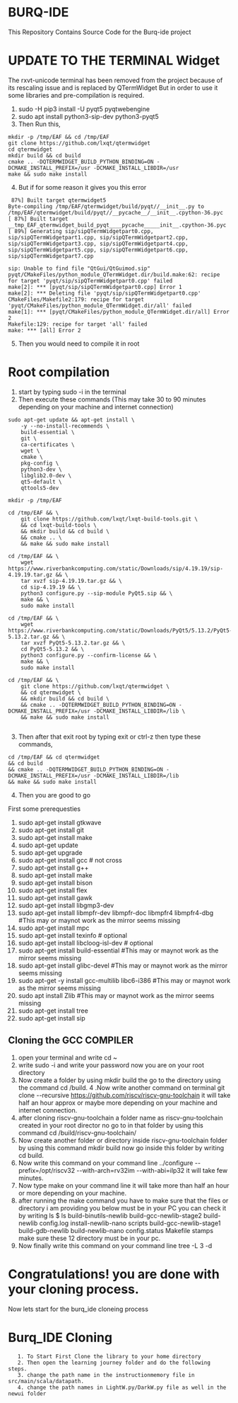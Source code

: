 # BURQ-IDE
This Repository Contains Source Code for the Burq-ide project 
# UPDATE TO THE TERMINAL Widget
The rxvt-unicode terminal has been removed from the project because of its rescaling issue and is replaced by QTermWidget
But in order to use it some libraries and pre-compilation is required.
1. sudo -H pip3 install -U pyqt5 pyqtwebengine
2. sudo apt install python3-sip-dev python3-pyqt5
3. Then Run this,
~~~
mkdir -p /tmp/EAF && cd /tmp/EAF
git clone https://github.com/lxqt/qtermwidget  
cd qtermwidget  
mkdir build && cd build  
cmake .. -DQTERMWIDGET_BUILD_PYTHON_BINDING=ON -DCMAKE_INSTALL_PREFIX=/usr -DCMAKE_INSTALL_LIBDIR=/usr
make && sudo make install
~~~
4. But if for some reason it gives you this error
~~~
 87%] Built target qtermwidget5
Byte-compiling /tmp/EAF/qtermwidget/build/pyqt//__init__.py to /tmp/EAF/qtermwidget/build/pyqt//__pycache__/__init__.cpython-36.pyc
[ 87%] Built target __tmp_EAF_qtermwidget_build_pyqt____pycache_____init__.cpython-36.pyc
[ 89%] Generating sip/sipQTermWidgetpart0.cpp, sip/sipQTermWidgetpart1.cpp, sip/sipQTermWidgetpart2.cpp, sip/sipQTermWidgetpart3.cpp, sip/sipQTermWidgetpart4.cpp, sip/sipQTermWidgetpart5.cpp, sip/sipQTermWidgetpart6.cpp, sip/sipQTermWidgetpart7.cpp

sip: Unable to find file "QtGui/QtGuimod.sip"
pyqt/CMakeFiles/python_module_QTermWidget.dir/build.make:62: recipe for target 'pyqt/sip/sipQTermWidgetpart0.cpp' failed
make[2]: *** [pyqt/sip/sipQTermWidgetpart0.cpp] Error 1
make[2]: *** Deleting file 'pyqt/sip/sipQTermWidgetpart0.cpp'
CMakeFiles/Makefile2:179: recipe for target 'pyqt/CMakeFiles/python_module_QTermWidget.dir/all' failed
make[1]: *** [pyqt/CMakeFiles/python_module_QTermWidget.dir/all] Error 2
Makefile:129: recipe for target 'all' failed
make: *** [all] Error 2
~~~
5. Then you would need to compile it in root
# Root compilation
1. start by typing sudo -i in the terminal
2. Then execute these commands (This may take 30 to 90 minutes depending on your machine and internet connection)
~~~
sudo apt-get update && apt-get install \
    -y --no-install-recommends \
    build-essential \
    git \
    ca-certificates \
    wget \
    cmake \
    pkg-config \
    python3-dev \
    libglib2.0-dev \
    qt5-default \
    qttools5-dev

mkdir -p /tmp/EAF

cd /tmp/EAF && \
    git clone https://github.com/lxqt/lxqt-build-tools.git \
    && cd lxqt-build-tools \
    && mkdir build && cd build \
    && cmake .. \
    && make && sudo make install

cd /tmp/EAF && \
    wget https://www.riverbankcomputing.com/static/Downloads/sip/4.19.19/sip-4.19.19.tar.gz && \
    tar xvzf sip-4.19.19.tar.gz && \
    cd sip-4.19.19 && \
    python3 configure.py --sip-module PyQt5.sip && \
    make && \
    sudo make install

cd /tmp/EAF && \
    wget https://www.riverbankcomputing.com/static/Downloads/PyQt5/5.13.2/PyQt5-5.13.2.tar.gz && \
    tar xvzf PyQt5-5.13.2.tar.gz && \
    cd PyQt5-5.13.2 && \
    python3 configure.py --confirm-license && \
    make && \
    sudo make install

cd /tmp/EAF && \
    git clone https://github.com/lxqt/qtermwidget \
    && cd qtermwidget \
    && mkdir build && cd build \
    && cmake .. -DQTERMWIDGET_BUILD_PYTHON_BINDING=ON -DCMAKE_INSTALL_PREFIX=/usr -DCMAKE_INSTALL_LIBDIR=/lib \
    && make && sudo make install
    
~~~
3. Then after that exit root by typing exit or ctrl-z then type these commands,
~~~
cd /tmp/EAF && cd qtermwidget      
&& cd build     
&& cmake .. -DQTERMWIDGET_BUILD_PYTHON_BINDING=ON -DCMAKE_INSTALL_PREFIX=/usr -DCMAKE_INSTALL_LIBDIR=/lib     
&& make && sudo make install
~~~
4. Then you are good to go 

First some prerequesties
1. sudo apt-get install gtkwave
2. sudo apt-get install git
3. sudo apt-get install make
4. sudo apt-get update
5. sudo apt-get upgrade
6. sudo apt-get install gcc # not cross
7. sudo apt-get install g++
8. sudo apt-get install make
9. sudo apt-get install bison
10. sudo apt-get install flex
11. sudo apt-get install gawk
12. sudo apt-get install libgmp3-dev
13. sudo apt-get install libmpfr-dev libmpfr-doc libmpfr4 libmpfr4-dbg #This may or maynot work as the mirror seems missing
14. sudo apt-get install mpc
15. sudo apt-get install texinfo # optional
16. sudo apt-get install libcloog-isl-dev # optional
17. sudo apt-get install build-essential      #This may or maynot work as the mirror seems missing
18. sudo apt-get install glibc-devel        #This may or maynot work as the mirror seems missing
19. sudo apt-get -y install gcc-multilib libc6-i386       #This may or maynot work as the mirror seems missing
20. sudo apt install Zlib             #This may or maynot work as the mirror seems missing
21. sudo apt-get install tree
22. sudo apt-get install sip


## Cloning the GCC COMPILER

1. open your terminal and write cd ~
2. write sudo -i and write your password now you are on your root directory
3. Now create a folder by using mkdir build the go to the directory using the command cd /build.
4 .Now write another command on terminal git clone --recursive https://github.com/riscv/riscv-gnu-toolchain it will take half an hour approx or maybe more depending on your machine and internet connection.
5. after cloning riscv-gnu-toolchain a folder name as riscv-gnu-toolchain created in your root director no go to in that folder by using this command cd /build/riscv-gnu-toolchain/
6. Now create another folder or directory inside riscv-gnu-toolchain folder by using this command mkdir build now go inside this folder by writing cd build.
7. Now write this command on your command line ../configure --prefix=/opt/riscv32 --with-arch=rv32im --with-abi=ilp32 it will take few minutes.
8. Now type make on your command line it will take more than half an hour or more depending on your machine.
9. after running the make command you have to make sure that the files or directory i am providing you below must be in your PC you can check it by writing ls $ ls build-binutils-newlib build-gcc-newlib-stage2 build-newlib config.log install-newlib-nano scripts build-gcc-newlib-stage1 build-gdb-newlib build-newlib-nano config.status Makefile stamps make sure these 12 directory must be in your pc.
10. Now finally write this command on your command line tree -L 3 -d

# Congratulations! you are done with your cloning process.
Now lets start for the burq_ide cloneing process

# Burq_IDE Cloning 
    
~~~
   1. To Start First Clone the library to your home directory
   2. Then open the learning journey folder and do the following steps.
   3. change the path name in the instructionmemory file in src/main/scala/datapath.
   4. change the path names in LightW.py/DarkW.py file as well in the newui folder
   
